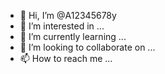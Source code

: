 - 👋 Hi, I’m @A12345678y
- 👀 I’m interested in ...
- 🌱 I’m currently learning ...
- 💞️ I’m looking to collaborate on ...
- 📫 How to reach me ...

<!---
A12345678y/A12345678y is a ✨ special ✨ repository because its `README.md` (this file) appears on your GitHub profile.
You can click the Preview link to take a look at your changes.
--->
